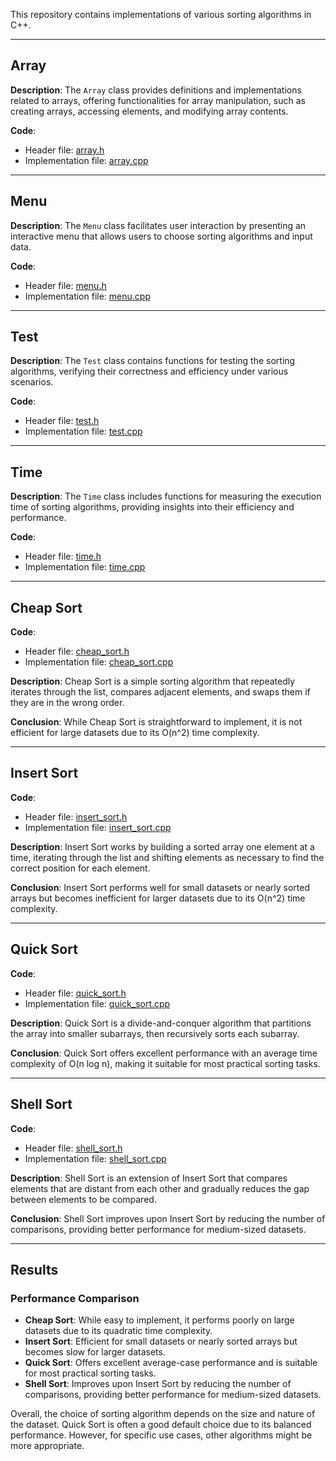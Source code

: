 

This repository contains implementations of various sorting algorithms in C++.

---

## Array

**Description**: The `Array` class provides definitions and implementations related to arrays, offering functionalities for array manipulation, such as creating arrays, accessing elements, and modifying array contents.

**Code**:
- Header file: [array.h](Array/array.h)
- Implementation file: [array.cpp](Array/array.cpp)

---

## Menu

**Description**: The `Menu` class facilitates user interaction by presenting an interactive menu that allows users to choose sorting algorithms and input data.

**Code**:
- Header file: [menu.h](Menu/menu.h)
- Implementation file: [menu.cpp](Menu/menu.cpp)

---

## Test

**Description**: The `Test` class contains functions for testing the sorting algorithms, verifying their correctness and efficiency under various scenarios.

**Code**:
- Header file: [test.h](Test/test.h)
- Implementation file: [test.cpp](Test/test.cpp)

---

## Time

**Description**: The `Time` class includes functions for measuring the execution time of sorting algorithms, providing insights into their efficiency and performance.

**Code**:
- Header file: [time.h](Time/time.h)
- Implementation file: [time.cpp](Time/time.cpp)

---

## Cheap Sort

**Code**:
- Header file: [cheap_sort.h](Sorts/Cheap_Sort/cheap_sort.h)
- Implementation file: [cheap_sort.cpp](Sorts/Cheap_Sort/cheap_sort.cpp)

**Description**: Cheap Sort is a simple sorting algorithm that repeatedly iterates through the list, compares adjacent elements, and swaps them if they are in the wrong order.

**Conclusion**: While Cheap Sort is straightforward to implement, it is not efficient for large datasets due to its O(n^2) time complexity.

---

## Insert Sort

**Code**:
- Header file: [insert_sort.h](Sorts/Insert_Sort/insert_sort.h)
- Implementation file: [insert_sort.cpp](Sorts/Insert_Sort/insert_sort.cpp)

**Description**: Insert Sort works by building a sorted array one element at a time, iterating through the list and shifting elements as necessary to find the correct position for each element.

**Conclusion**: Insert Sort performs well for small datasets or nearly sorted arrays but becomes inefficient for larger datasets due to its O(n^2) time complexity.

---

## Quick Sort

**Code**:
- Header file: [quick_sort.h](Sorts/Quick_Sort/quick_sort.h)
- Implementation file: [quick_sort.cpp](Sorts/Quick_Sort/quick_sort.cpp)

**Description**: Quick Sort is a divide-and-conquer algorithm that partitions the array into smaller subarrays, then recursively sorts each subarray.

**Conclusion**: Quick Sort offers excellent performance with an average time complexity of O(n log n), making it suitable for most practical sorting tasks.

---

## Shell Sort

**Code**:
- Header file: [shell_sort.h](Sorts/Shell_Sort/shell_sort.h)
- Implementation file: [shell_sort.cpp](Sorts/Shell_Sort/shell_sort.cpp)

**Description**: Shell Sort is an extension of Insert Sort that compares elements that are distant from each other and gradually reduces the gap between elements to be compared.

**Conclusion**: Shell Sort improves upon Insert Sort by reducing the number of comparisons, providing better performance for medium-sized datasets.

---

## Results

### Performance Comparison

- **Cheap Sort**: While easy to implement, it performs poorly on large datasets due to its quadratic time complexity.
- **Insert Sort**: Efficient for small datasets or nearly sorted arrays but becomes slow for larger datasets.
- **Quick Sort**: Offers excellent average-case performance and is suitable for most practical sorting tasks.
- **Shell Sort**: Improves upon Insert Sort by reducing the number of comparisons, providing better performance for medium-sized datasets.

Overall, the choice of sorting algorithm depends on the size and nature of the dataset. Quick Sort is often a good default choice due to its balanced performance. However, for specific use cases, other algorithms might be more appropriate.
